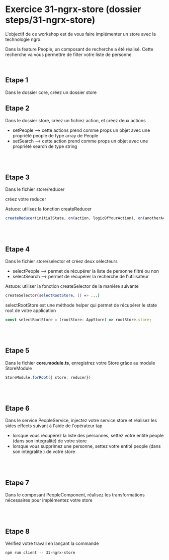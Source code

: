 # Exercice 31-ngrx-store (dossier steps/31-ngrx-store)

L'objectif de ce workshop est de vous faire implémenter un store avec la technologie ngrx.

Dans la feature People, un composant de recherche a été réalisé. Cette recherche va vous permettre de filter votre liste de personne

<br>

## Etape 1

Dans le dossier core, créez un dossier store

## Etape 2

Dans le dossier store, créez un fichiez action, et créez deux actions

-   setPeople --> cette actions prend comme props un objet avec une propriété people de type array de People
-   setSearch --> cette action prend comme props un objet avec une propriété search de type string

<br><br>

## Etape 3

Dans le fichier store/reducer

créez votre reducer

Astuce: utilisez la fonction createReducer

```typescript
createReducer(initialState, on(action, logicOfYourAction), on(anotherAction, logicOfYourOtherAction));
```

<br><br>

## Etape 4

Dans le fichier store/selector et créez deux sélecteurs

-   selectPeople --> permet de récupérer la liste de personne filtré ou non
-   selectSearch --> permet de récupérer la recherche de l'utilisateur

Astuce: utiliser la fonction createSelector de la manière suivante

```bash
createSelector(selectRootStore, () => ...)
```

selectRootStore est une méthode helper qui permet de récupérer le state root de votre application

```typescript
const selectRootStore = (rootStore: AppStore) => rootStore.store;
```

<br><br>

## Etape 5

Dans le fichier **core.module.ts**, enregistrez votre Store grâce au module StoreModule

```typescript
StoreModule.forRoot({ store: reducer})
```

<br><br>

## Etape 6


Dans le service PeopleService, injectez votre service store et réalisez les sides effects suivant à l'aide de l'opérateur tap
- lorsque vous récupérez la liste des personnes, settez votre entité people (dans son intégralité) de votre store
- lorsque vous supprimez une personne, settez votre entité people (dans son intégralité ) de votre store

<br><br>

## Etape 7

Dans le composant PeopleComponent, réalisez les transformations nécessaires pour implémentez votre store

<br><br>


## Etape 8

Vérifiez votre travail en lançant la commande

```bash
npm run client -- 31-ngrx-store
```
